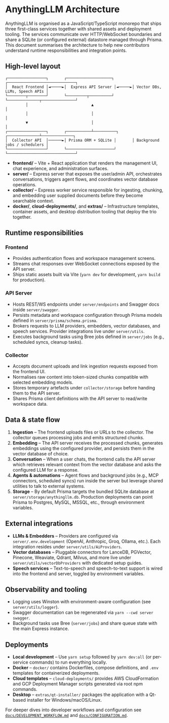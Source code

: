 # AnythingLLM Architecture

AnythingLLM is organised as a JavaScript/TypeScript monorepo that ships three first-class services together with shared assets and deployment tooling. The services communicate over HTTP/WebSocket boundaries and share a SQLite (or configured external) datastore managed through Prisma. This document summarises the architecture to help new contributors understand runtime responsibilities and integration points.

## High-level layout

```
┌─────────────────┐       ┌────────────────────┐       ┌──────────────────────────────┐
│  React Frontend │◄─────►│  Express API Server │◄─────►│ Vector DBs, LLMs, Speech APIs │
└────────┬────────┘       └─────────┬──────────┘       └──────────────┬───────────────┘
         │                            ▲                                │
         │                            │                                │
         ▼                            │                                │
┌─────────────────┐       ┌───────────┴──────────┐       ┌──────────────┴──────────────┐
│  Collector API  │──────►│ Prisma ORM + SQLite │       │ Background jobs / schedulers │
└─────────────────┘       └─────────────────────┘       └──────────────────────────────┘
```

- **frontend/** – Vite + React application that renders the management UI, chat experience, and administration surfaces.
- **server/** – Express server that exposes the user/admin API, orchestrates conversations, triggers agent flows, and coordinates vector database operations.
- **collector/** – Express worker service responsible for ingesting, chunking, and embedding user supplied documents before they become searchable context.
- **docker/**, **cloud-deployments/**, and **extras/** – Infrastructure templates, container assets, and desktop distribution tooling that deploy the trio together.

## Runtime responsibilities

### Frontend
- Provides authentication flows and workspace management screens.
- Streams chat responses over WebSocket connections exposed by the API server.
- Ships static assets built via Vite (`yarn dev` for development, `yarn build` for production).

### API Server
- Hosts REST/WS endpoints under `server/endpoints` and Swagger docs inside `server/swagger`.
- Persists metadata and workspace configuration through Prisma models defined in `server/prisma/schema.prisma`.
- Brokers requests to LLM providers, embedders, vector databases, and speech services. Provider integrations live under `server/utils`.
- Executes background tasks using Bree jobs defined in `server/jobs` (e.g., scheduled syncs, cleanup tasks).

### Collector
- Accepts document uploads and link ingestion requests exposed from the frontend UI.
- Normalises raw content into token-sized chunks compatible with selected embedding models.
- Stores temporary artefacts under `collector/storage` before handing them to the API server.
- Shares Prisma client definitions with the API server to read/write workspace data.

## Data & state flow

1. **Ingestion** – The frontend uploads files or URLs to the collector. The collector queues processing jobs and emits structured chunks.
2. **Embedding** – The API server receives the processed chunks, generates embeddings using the configured provider, and persists them in the vector database of choice.
3. **Conversation** – When a user chats, the frontend calls the API server which retrieves relevant context from the vector database and asks the configured LLM for a response.
4. **Agents & automations** – Agent flows and background jobs (e.g., MCP connectors, scheduled syncs) run inside the server but leverage shared utilities to talk to external systems.
5. **Storage** – By default Prisma targets the bundled SQLite database at `server/storage/anythingllm.db`. Production deployments can point Prisma to Postgres, MySQL, MSSQL, etc., through environment variables.

## External integrations

- **LLMs & Embedders** – Providers are configured via `server/.env.development` (OpenAI, Anthropic, Groq, Ollama, etc.). Each integration resides under `server/utils/AiProviders`.
- **Vector databases** – Pluggable connectors for LanceDB, PGVector, Pinecone, Weaviate, Qdrant, Milvus, and more live under `server/utils/vectorDbProviders` with dedicated setup guides.
- **Speech services** – Text-to-speech and speech-to-text support is wired into the frontend and server, toggled by environment variables.

## Observability and tooling

- Logging uses Winston with environment-aware configuration (see `server/utils/logger`).
- Swagger documentation can be regenerated via `yarn --cwd server swagger`.
- Background tasks use Bree (`server/jobs`) and share queue state with the main Express instance.

## Deployments

- **Local development** – Use `yarn setup` followed by `yarn dev:all` (or per-service commands) to run everything locally.
- **Docker** – `docker/` contains Dockerfiles, compose definitions, and `.env` templates for containerized deployments.
- **Cloud templates** – `cloud-deployments/` provides AWS CloudFormation and GCP Deployment Manager scripts generated via root npm commands.
- **Desktop** – `extras/qt-installer/` packages the application with a Qt-based installer for Windows/macOS/Linux.

For deeper dives into developer workflows and configuration see [`docs/DEVELOPMENT_WORKFLOW.md`](./DEVELOPMENT_WORKFLOW.md) and [`docs/CONFIGURATION.md`](./CONFIGURATION.md).
